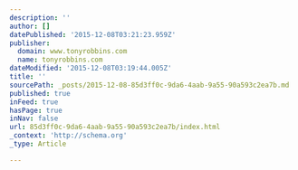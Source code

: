 ```yaml
---
description: ''
author: []
datePublished: '2015-12-08T03:21:23.959Z'
publisher:
  domain: www.tonyrobbins.com
  name: tonyrobbins.com
dateModified: '2015-12-08T03:19:44.005Z'
title: ''
sourcePath: _posts/2015-12-08-85d3ff0c-9da6-4aab-9a55-90a593c2ea7b.md
published: true
inFeed: true
hasPage: true
inNav: false
url: 85d3ff0c-9da6-4aab-9a55-90a593c2ea7b/index.html
_context: 'http://schema.org'
_type: Article

---
```

